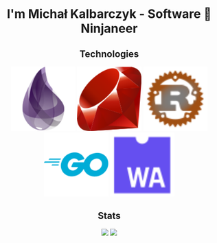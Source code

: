 <h1 align="center">I'm Michał Kalbarczyk - Software 🥷 Ninjaneer</h1>

<h2 align="center">Technologies</h2>
<p align="center">
  <img src="https://raw.githubusercontent.com/fazibear/fazibear/master/icons/elixir.svg" width="150"/>
  <img src="https://raw.githubusercontent.com/fazibear/fazibear/master/icons/ruby.svg" width="150"/>
  <img src="https://raw.githubusercontent.com/fazibear/fazibear/master/icons/rust.svg" width="150"/>
  <img src="https://raw.githubusercontent.com/fazibear/fazibear/master/icons/go.svg" width="150"/>
  <img src="https://raw.githubusercontent.com/fazibear/fazibear/master/icons/wasm.svg" width="150"/>
</p>

<h2 align="center">Stats</h2>
<p align="center">
  <img src="https://github-readme-stats.vercel.app/api?username=fazibear&count_private=true&show_icons=true&theme=transparent&hide_border=true"/>
  <img src="https://github-readme-stats.vercel.app/api/top-langs/?username=fazibear&langs_count=10&layout=compact&theme=transparent&hide_border=true"/>
</p>
<!--
**fazibear/.github** is a ✨ _special_ ✨ repository because its `README.md` (this file) appears on your GitHub profile.

Here are some ideas to get you started:

- 🔭 I’m currently working on ...
- 🌱 I’m currently learning ...
- 👯 I’m looking to collaborate on ...
- 🤔 I’m looking for help with ...
- 💬 Ask me about ...
- 📫 How to reach me: ...
- 😄 Pronouns: ...
- ⚡ Fun fact: ...
-->
